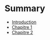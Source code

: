# Summary

* [Introduction](README.md)
* [Chapitre 1](chapter1.md)
* [Chapitre 2](application-mobile-un-marche-a-croissance-exponentielle.md)

